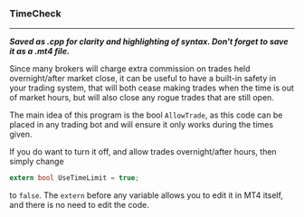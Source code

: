 ### TimeCheck
--------------
***Saved as .cpp for clarity and highlighting of syntax. Don't forget to save it as a .mt4 file.***

Since many brokers will charge extra commission on trades held overnight/after market close, it can be useful to have a built-in safety in your trading system, that will both cease making trades when the time is out of market hours, but will also close any rogue trades that are still open.

The main idea of this program is the bool ```AllowTrade```, as this code can be placed in any trading bot and will ensure it only works during the times given. 

If you do want to turn it off, and allow trades overnight/after hours, then simply change
```C
extern bool UseTimeLimit = true;
```
to ```false```. The ```extern``` before any variable allows you to edit it in MT4 itself, and there is no need to edit the code.
